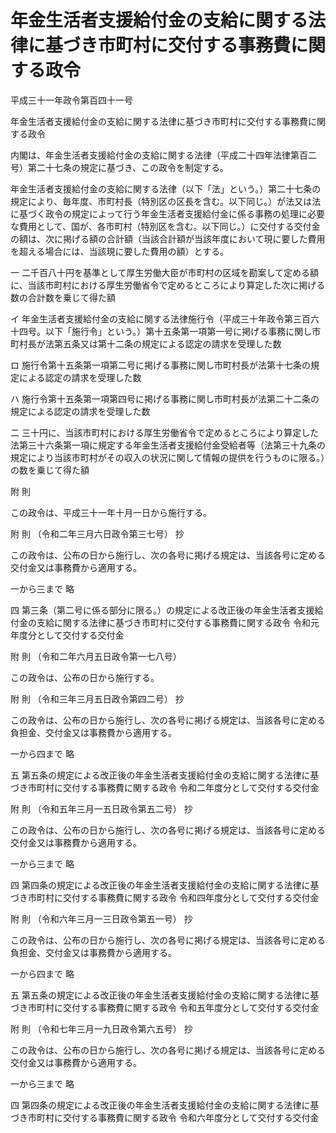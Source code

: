 # 年金生活者支援給付金の支給に関する法律に基づき市町村に交付する事務費に関する政令

平成三十一年政令第百四十一号

年金生活者支援給付金の支給に関する法律に基づき市町村に交付する事務費に関する政令

内閣は、年金生活者支援給付金の支給に関する法律（平成二十四年法律第百二号）第二十七条の規定に基づき、この政令を制定する。

年金生活者支援給付金の支給に関する法律（以下「法」という。）第二十七条の規定により、毎年度、市町村長（特別区の区長を含む。以下同じ。）が法又は法に基づく政令の規定によって行う年金生活者支援給付金に係る事務の処理に必要な費用として、国が、各市町村（特別区を含む。以下同じ。）に交付する交付金の額は、次に掲げる額の合計額（当該合計額が当該年度において現に要した費用を超える場合には、当該現に要した費用の額）とする。

一 二千百八十円を基準として厚生労働大臣が市町村の区域を勘案して定める額に、当該市町村における厚生労働省令で定めるところにより算定した次に掲げる数の合計数を乗じて得た額

イ 年金生活者支援給付金の支給に関する法律施行令（平成三十年政令第三百六十四号。以下「施行令」という。）第十五条第一項第一号に掲げる事務に関し市町村長が法第五条又は第十二条の規定による認定の請求を受理した数

ロ 施行令第十五条第一項第二号に掲げる事務に関し市町村長が法第十七条の規定による認定の請求を受理した数

ハ 施行令第十五条第一項第四号に掲げる事務に関し市町村長が法第二十二条の規定による認定の請求を受理した数

二 三十円に、当該市町村における厚生労働省令で定めるところにより算定した法第三十六条第一項に規定する年金生活者支援給付金受給者等（法第三十九条の規定により当該市町村がその収入の状況に関して情報の提供を行うものに限る。）の数を乗じて得た額

附 則

この政令は、平成三十一年十月一日から施行する。

附 則 （令和二年三月六日政令第三七号） 抄

この政令は、公布の日から施行し、次の各号に掲げる規定は、当該各号に定める交付金又は事務費から適用する。

一から三まで 略

四 第三条（第二号に係る部分に限る。）の規定による改正後の年金生活者支援給付金の支給に関する法律に基づき市町村に交付する事務費に関する政令 令和元年度分として交付する交付金

附 則 （令和二年六月五日政令第一七八号）

この政令は、公布の日から施行する。

附 則 （令和三年三月五日政令第四二号） 抄

この政令は、公布の日から施行し、次の各号に掲げる規定は、当該各号に定める負担金、交付金又は事務費から適用する。

一から四まで 略

五 第五条の規定による改正後の年金生活者支援給付金の支給に関する法律に基づき市町村に交付する事務費に関する政令 令和二年度分として交付する交付金

附 則 （令和五年三月一五日政令第五二号） 抄

この政令は、公布の日から施行し、次の各号に掲げる規定は、当該各号に定める交付金又は事務費から適用する。

一から三まで 略

四 第四条の規定による改正後の年金生活者支援給付金の支給に関する法律に基づき市町村に交付する事務費に関する政令 令和四年度分として交付する交付金

附 則 （令和六年三月一三日政令第五一号） 抄

この政令は、公布の日から施行し、次の各号に掲げる規定は、当該各号に定める負担金、交付金又は事務費から適用する。

一から四まで 略

五 第五条の規定による改正後の年金生活者支援給付金の支給に関する法律に基づき市町村に交付する事務費に関する政令 令和五年度分として交付する交付金

附 則 （令和七年三月一九日政令第六五号） 抄

この政令は、公布の日から施行し、次の各号に掲げる規定は、当該各号に定める交付金又は事務費から適用する。

一から三まで 略

四 第四条の規定による改正後の年金生活者支援給付金の支給に関する法律に基づき市町村に交付する事務費に関する政令 令和六年度分として交付する交付金
